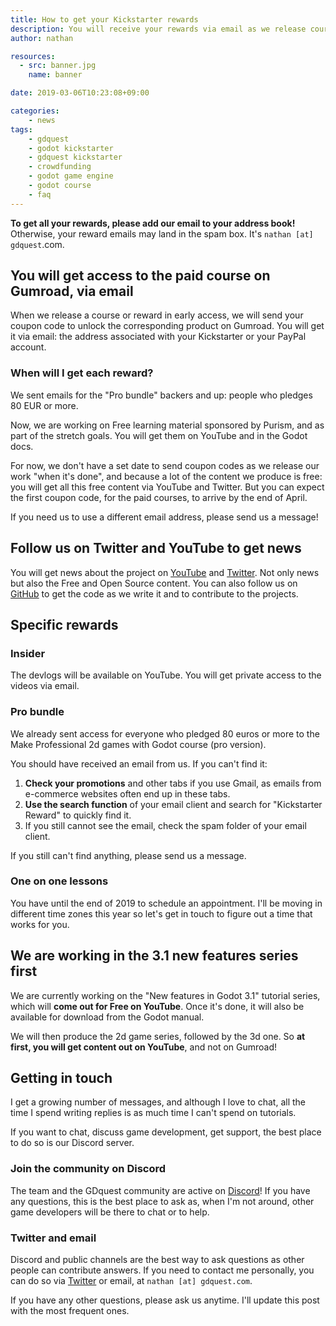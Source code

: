 ```yaml
---
title: How to get your Kickstarter rewards
description: You will receive your rewards via email as we release courses and tutorials in early access. Here's our guide on how to find and unlock your access on Gumroad.
author: nathan

resources:
  - src: banner.jpg
    name: banner

date: 2019-03-06T10:23:08+09:00

categories:
    - news
tags:
    - gdquest
    - godot kickstarter
    - gdquest kickstarter
    - crowdfunding
    - godot game engine
    - godot course
    - faq
---
```


**To get all your rewards, please add our email to your address book!** Otherwise, your reward emails may land in the spam box. It's `nathan [at] gdquest`.com.

## You will get access to the paid course on Gumroad, via email

When we release a course or reward in early access, we will send your coupon code to unlock the corresponding product on Gumroad. You will get it via email: the address associated with your Kickstarter or your PayPal account.

### When will I get each reward?

We sent emails for the "Pro bundle" backers and up: people who pledges 80 EUR or more.

Now, we are working on Free learning material sponsored by Purism, and as part of the stretch goals. You will get them on YouTube and in the Godot docs.

For now, we don't have a set date to send coupon codes as we release our work "when it's done", and because a lot of the content we produce is free: you will get all this free content via YouTube and Twitter. But you can expect the first coupon code, for the paid courses, to arrive by the end of April.

If you need us to use a different email address, please send us a message!

## Follow us on Twitter and YouTube to get news

You will get news about the project on [YouTube](https://www.youtube.com/c/gdquest/) and [Twitter](https://twitter.com/NathanGDquest). Not only news but also the Free and Open Source content. You can also follow us on [GitHub](https://github.com/GDquest/) to get the code as we write it and to contribute to the projects.

## Specific rewards

### Insider

The devlogs will be available on YouTube. You will get private access to the videos via email.

### Pro bundle

We already sent access for everyone who pledged 80 euros or more to the Make Professional 2d games with Godot course (pro version).

You should have received an email from us. If you can't find it:

 1. **Check your promotions** and other tabs if you use Gmail, as emails from e-commerce websites often end up in these tabs.
 2. **Use the search function** of your email client and search for "Kickstarter Reward" to quickly find it.
 3. If you still cannot see the email, check the spam folder of your email client.

If you still can't find anything, please send us a message.

### One on one lessons

You have until the end of 2019 to schedule an appointment. I'll be moving in different time zones this year so let's get in touch to figure out a time that works for you.

## We are working in the 3.1 new features series first

We are currently working on the "New features in Godot 3.1" tutorial series, which will **come out for Free on YouTube**. Once it's done, it will also be available for download from the Godot manual.

We will then produce the 2d game series, followed by the 3d one. So **at first, you will get content out on YouTube**, and not on Gumroad!

## Getting in touch

I get a growing number of messages, and although I love to chat, all the time I spend writing replies is as much time I can't spend on tutorials.

If you want to chat, discuss game development, get support, the best place to do so is our Discord server.

### Join the community on Discord

The team and the GDquest community are active on [Discord](https://discord.gg/CHYVgar)! If you have any questions, this is the best place to ask as, when I'm not around, other game developers will be there to chat or to help.

### Twitter and email

Discord and public channels are the best way to ask questions as other people can contribute answers. If you need to contact me personally, you can do so via [Twitter](https://twitter.com/nathangdquest) or email, at `nathan [at] gdquest.com`.

If you have any other questions, please ask us anytime. I'll update this post with the most frequent ones.
